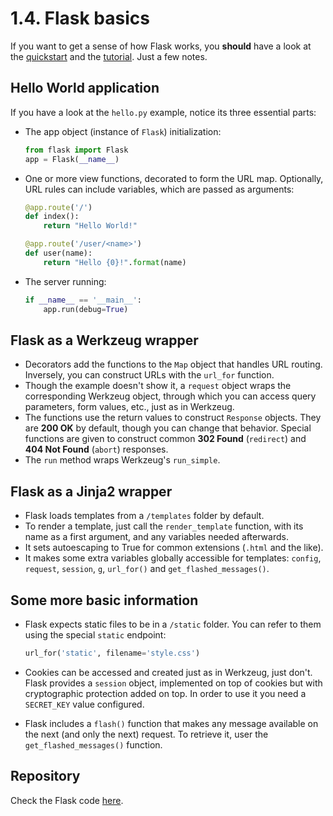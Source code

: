 1.4. Flask basics
=================

If you want to get a sense of how Flask works, you **should** have a look at
the [quickstart](http://flask.pocoo.org/docs/0.10/quickstart/)
and the [tutorial](http://flask.pocoo.org/docs/0.10/tutorial/).
Just a few notes.

Hello World application
-----------------------

If you have a look at the `hello.py` example, notice its three essential parts:

* The app object (instance of `Flask`) initialization:

  ```python
  from flask import Flask
  app = Flask(__name__)
  ```

* One or more view functions, decorated to form the URL map.
  Optionally, URL rules can include variables, which are passed as arguments:

  ```python
  @app.route('/')
  def index():
      return "Hello World!"

  @app.route('/user/<name>')
  def user(name):
      return "Hello {0}!".format(name)
  ```

* The server running:

  ```python
  if __name__ == '__main__':
      app.run(debug=True)
  ```

Flask as a Werkzeug wrapper
---------------------------

* Decorators add the functions to the `Map` object that handles URL routing.
  Inversely, you can construct URLs with the `url_for` function.
* Though the example doesn't show it, a `request` object
  wraps the corresponding Werkzeug object, through which
  you can access query parameters, form values, etc., just as in Werkzeug.
* The functions use the return values to construct `Response` objects.
  They are **200 OK** by default, though you can change that behavior.
  Special functions are given to construct common
  **302 Found** (`redirect`) and
  **404 Not Found** (`abort`) responses.
* The `run` method wraps Werkzeug's `run_simple`.

Flask as a Jinja2 wrapper
-------------------------

* Flask loads templates from a `/templates` folder by default.
* To render a template, just call the `render_template` function,
  with its name as a first argument, and any variables needed afterwards.
* It sets autoescaping to True for common extensions (`.html` and the like).
* It makes some extra variables globally accessible for templates:
  `config`, `request`, `session`, `g`, `url_for()` and `get_flashed_messages()`.

Some more basic information
---------------------------

* Flask expects static files to be in a `/static` folder.
  You can refer to them using the special `static` endpoint:

  ```python
  url_for('static', filename='style.css')
  ```

* Cookies can be accessed and created just as in Werkzeug, just don't.
  Flask provides a `session` object, implemented on top of cookies
  but with cryptographic protection added on top.
  In order to use it you need a `SECRET_KEY` value configured.
* Flask includes a `flash()` function that makes any message available
  on the next (and only the next) request. To retrieve it,
  user the `get_flashed_messages()` function.

Repository
----------

Check the Flask code [here](https://github.com/mitsuhiko/flask).
